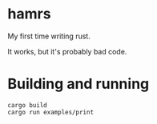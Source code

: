 # hamrs
My first time writing rust.

It works, but it's probably bad code.

# Building and running
```
cargo build
cargo run examples/print
```
